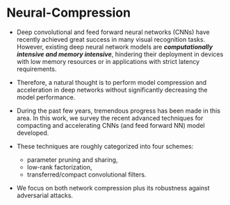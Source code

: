 # Neural-Compression
* Deep convolutional and feed forward neural networks (CNNs) have recently achieved great success in many visual recognition tasks. However, existing deep neural network models are ***computationally intensive and memory intensive***, hindering their deployment
in devices with low memory resources or in applications with strict latency requirements. 

* Therefore, a natural thought is to perform model compression and acceleration in deep networks without significantly decreasing the model performance. 
* During the past few years, tremendous progress has been made in this area. In this work, we survey the recent advanced techniques for compacting and accelerating CNNs (and feed forward NN) model developed.
* These techniques are roughly categorized into four schemes:
  * parameter pruning and sharing, 
  * low-rank factorization, 
  * transferred/compact convolutional filters.
  
* We focus on both network compression plus its robustness against adversarial attacks.
